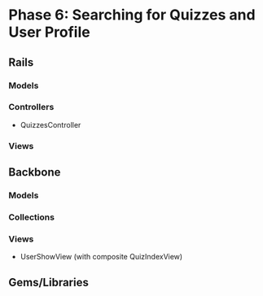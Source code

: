 # Phase 6: Searching for Quizzes and User Profile

## Rails
### Models

### Controllers
* QuizzesController

### Views

## Backbone
### Models

### Collections

### Views
* UserShowView (with composite QuizIndexView)

## Gems/Libraries
